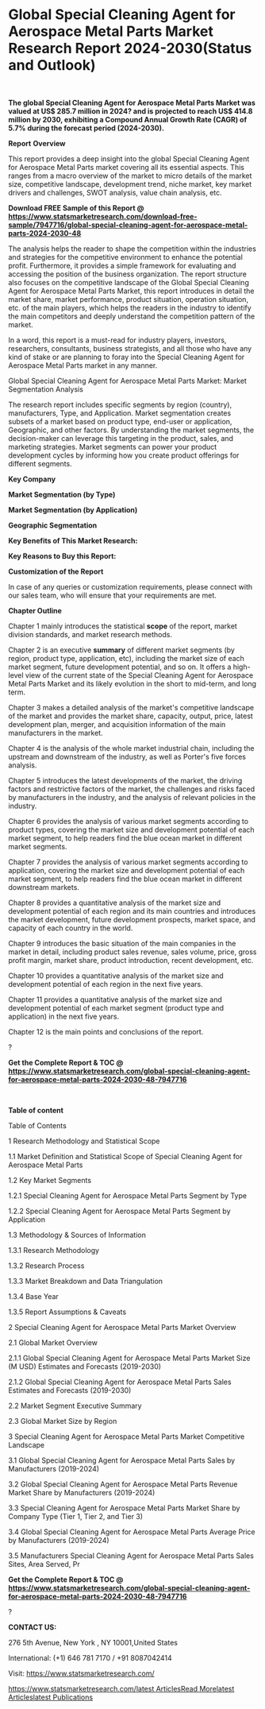 <h1>Global Special Cleaning Agent for Aerospace Metal Parts Market Research Report 2024-2030(Status and Outlook)</h1><br/><p><strong>The global Special Cleaning Agent for Aerospace Metal Parts Market was valued at US$ 285.7 million in 2024? and is projected to reach US$ 414.8 million by 2030, exhibiting a Compound Annual Growth Rate (<strong>CAGR</strong>) of 5.7% during the forecast period (2024-2030).</strong></p>
 
 
 
 <p><strong>Report</strong> <strong>Overview</strong></p>
 
 
 
 <p>This report provides a deep insight into the global Special Cleaning Agent for Aerospace Metal Parts market covering all its essential aspects. This ranges from a macro overview of the market to micro details of the market size, competitive landscape, development trend, niche market, key market drivers and challenges, SWOT analysis, value chain analysis, etc.</p>
 
 
 
 <p><strong>Download FREE Sample of this Report @ <a href="https://www.statsmarketresearch.com/download-free-sample/7947716/global-special-cleaning-agent-for-aerospace-metal-parts-2024-2030-48">https://www.statsmarketresearch.com/download-free-sample/7947716/global-special-cleaning-agent-for-aerospace-metal-parts-2024-2030-48</a></strong></p>
 
 
 
 <p>The analysis helps the reader to shape the competition within the industries and strategies for the competitive environment to enhance the potential profit. Furthermore, it provides a simple framework for evaluating and accessing the position of the business organization. The report structure also focuses on the competitive landscape of the Global Special Cleaning Agent for Aerospace Metal Parts Market, this report introduces in detail the market share, market performance, product situation, operation situation, etc. of the main players, which helps the readers in the industry to identify the main competitors and deeply understand the competition pattern of the market.</p>
 
 
 
 <p>In a word, this report is a must-read for industry players, investors, researchers, consultants, business strategists, and all those who have any kind of stake or are planning to foray into the Special Cleaning Agent for Aerospace Metal Parts market in any manner.</p>
 
 
 
 <p>Global Special Cleaning Agent for Aerospace Metal Parts Market: Market Segmentation Analysis</p>
 
 
 
 <p>The research report includes specific segments by region (country), manufacturers, Type, and Application. Market segmentation creates subsets of a market based on product type, end-user or application, Geographic, and other factors. By understanding the market segments, the decision-maker can leverage this targeting in the product, sales, and marketing strategies. Market segments can power your product development cycles by informing how you create product offerings for different segments.</p>
 
 
 
 <p><strong>Key Company</strong></p>
 
 
 
 <p><strong>Market Segmentation (by Type)</strong></p>
 
 
 
 <p><strong>Market Segmentation (<strong>by Application</strong>)</strong></p>
 
 
 
 <p><strong>Geographic Segmentation</strong></p>
 
 
 
 <p><strong>Key Benefits of This Market Research:</strong></p>
 
 
 
 <p><strong>Key <strong>Reasons to Buy</strong> this Report:</strong></p>
 
 
 
 <p><strong>Customization of the Report</strong></p>
 
 
 
 <p>In case of any queries or customization requirements, please connect with our sales team, who will ensure that your requirements are met.</p>
 
 
 
 <p><strong>Chapter Outline</strong></p>
 
 
 
 <p>Chapter 1 mainly introduces the statistical <strong>scope</strong> of the report, market division standards, and market research methods.</p>
 
 
 
 <p>Chapter 2 is an executive <strong>summary</strong> of different market segments (by region, product type, application, etc), including the market size of each market segment, future development potential, and so on. It offers a high-level view of the current state of the Special Cleaning Agent for Aerospace Metal Parts Market and its likely evolution in the short to mid-term, and long term.</p>
 
 
 
 <p>Chapter 3 makes a detailed analysis of the market&#39;s competitive landscape of the market and provides the market share, capacity, output, price, latest development plan, merger, and acquisition information of the main manufacturers in the market.</p>
 
 
 
 <p>Chapter 4 is the analysis of the whole market industrial chain, including the upstream and downstream of the industry, as well as Porter&#39;s five forces analysis.</p>
 
 
 
 <p>Chapter 5 introduces the latest developments of the market, the driving factors and restrictive factors of the market, the challenges and risks faced by manufacturers in the industry, and the analysis of relevant policies in the industry.</p>
 
 
 
 <p>Chapter 6 provides the analysis of various market segments according to product types, covering the market size and development potential of each market segment, to help readers find the blue ocean market in different market segments.</p>
 
 
 
 <p>Chapter 7 provides the analysis of various market segments according to application, covering the market size and development potential of each market segment, to help readers find the blue ocean market in different downstream markets.</p>
 
 
 
 <p>Chapter 8 provides a quantitative analysis of the market size and development potential of each region and its main countries and introduces the market development, future development prospects, market space, and capacity of each country in the world.</p>
 
 
 
 <p>Chapter 9 introduces the basic situation of the main companies in the market in detail, including product sales revenue, sales volume, price, gross profit margin, market share, product introduction, recent development, etc.</p>
 
 
 
 <p>Chapter 10 provides a quantitative analysis of the market size and development potential of each region in the next five years.</p>
 
 
 
 <p>Chapter 11 provides a quantitative analysis of the market size and development potential of each market segment (product type and application) in the next five years.</p>
 
 
 
 <p>Chapter 12 is the main points and conclusions of the report.</p>
 
 
 
 <p>? </p>
 
 
 
 <div><b>Get the Complete Report & TOC @ <a href="https://www.statsmarketresearch.com/global-special-cleaning-agent-for-aerospace-metal-parts-2024-2030-48-7947716">https://www.statsmarketresearch.com/global-special-cleaning-agent-for-aerospace-metal-parts-2024-2030-48-7947716</a></b></div>
 
 
 
 <p><br />
 
 <b>Table of content</b></p>
 
 
 
 <p>Table of Contents<br />
 
 1 Research Methodology and Statistical Scope<br />
 
 1.1 Market Definition and Statistical Scope of Special Cleaning Agent for Aerospace Metal Parts<br />
 
 1.2 Key Market Segments<br />
 
 1.2.1 Special Cleaning Agent for Aerospace Metal Parts Segment by Type<br />
 
 1.2.2 Special Cleaning Agent for Aerospace Metal Parts Segment by Application<br />
 
 1.3 Methodology & Sources of Information<br />
 
 1.3.1 Research Methodology<br />
 
 1.3.2 Research Process<br />
 
 1.3.3 Market Breakdown and Data Triangulation<br />
 
 1.3.4 Base Year<br />
 
 1.3.5 Report Assumptions & Caveats<br />
 
 2 Special Cleaning Agent for Aerospace Metal Parts Market Overview<br />
 
 2.1 Global Market Overview<br />
 
 2.1.1 Global Special Cleaning Agent for Aerospace Metal Parts Market Size (M USD) Estimates and Forecasts (2019-2030)<br />
 
 2.1.2 Global Special Cleaning Agent for Aerospace Metal Parts Sales Estimates and Forecasts (2019-2030)<br />
 
 2.2 Market Segment Executive Summary<br />
 
 2.3 Global Market Size by Region<br />
 
 3 Special Cleaning Agent for Aerospace Metal Parts Market Competitive Landscape<br />
 
 3.1 Global Special Cleaning Agent for Aerospace Metal Parts Sales by Manufacturers (2019-2024)<br />
 
 3.2 Global Special Cleaning Agent for Aerospace Metal Parts Revenue Market Share by Manufacturers (2019-2024)<br />
 
 3.3 Special Cleaning Agent for Aerospace Metal Parts Market Share by Company Type (Tier 1, Tier 2, and Tier 3)<br />
 
 3.4 Global Special Cleaning Agent for Aerospace Metal Parts Average Price by Manufacturers (2019-2024)<br />
 
 3.5 Manufacturers Special Cleaning Agent for Aerospace Metal Parts Sales Sites, Area Served, Pr</p>
 
 
 
 <div><b>Get the Complete Report & TOC @ <a href="https://www.statsmarketresearch.com/global-special-cleaning-agent-for-aerospace-metal-parts-2024-2030-48-7947716">https://www.statsmarketresearch.com/global-special-cleaning-agent-for-aerospace-metal-parts-2024-2030-48-7947716</a></b></div>
 
 
 
 <p>? </p>
 
 
 
 <p><b>CONTACT US:</b><br />
 
 276 5th Avenue, New York , NY 10001,United States<br />
 
 International: (+1) 646 781 7170 / +91 8087042414<br />
 
 Visit: <a href="https://www.statsmarketresearch.com/">https://www.statsmarketresearch.com/</a><br />
 
 <a href="https://gyeongbokgung.com">https://www.statsmarketresearch.com/</a><a href="https://hallyeomaritime.com">latest Articles</a><a href="https://jingwansa.com">Read More</a><a href="https://nguoiviet.jp/">latest Articles</a><a href="https://www.intelmarketresearch.com/">latest Publications</a></p>